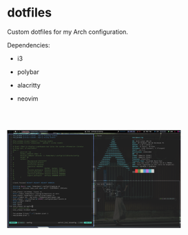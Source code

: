 # dotfiles

Custom dotfiles for my Arch configuration.

Dependencies:

- i3

- polybar

- alacritty

- neovim

<br />
<br />
<br />


<img  src="https://github.com/marcdecline/dotfiles/blob/main/2022-06-13_11-38.png" width="80%" height="auto"  />

